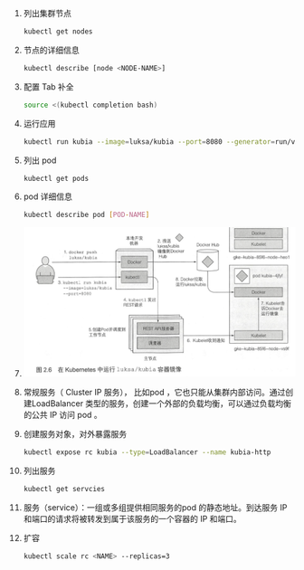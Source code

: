 1. 列出集群节点

   ```bash
   kubectl get nodes
   ```

2. 节点的详细信息

   ```bash
   kubectl describe [node <NODE-NAME>]
   ```

3. 配置 Tab 补全

   ```bash
   source <(kubectl completion bash)
   ```

4. 运行应用

   ```bash
   kubectl run kubia --image=luksa/kubia --port=8080 --generator=run/vl replicationcontroller
   ```

5. 列出 pod

   ```bash
   kubectl get pods
   ```

6. pod 详细信息

   ```bash
   kubectl describe pod [POD-NAME]
   ```

7. ![1563862437314](1563862437314.png)

8. 常规服务（ Cluster IP 服务）， 比如pod ，它也只能从集群内部访问。通过创建LoadBalancer 类型的服务，创建一个外部的负载均衡，可以通过负载均衡的公共 IP 访问 pod 。

9. 创建服务对象，对外暴露服务

   ```bash
   kubectl expose rc kubia --type=LoadBalancer --name kubia-http
   ```

10. 列出服务

    ```bash
    kubectl get servcies
    ```

11. 服务（service）：一组或多组提供相同服务的pod 的静态地址。到达服务 IP 和端口的请求将被转发到属于该服务的一个容器的 IP 和端口。

12. 扩容

    ```bash
    kubectl scale rc <NAME> --replicas=3
    ```

    
